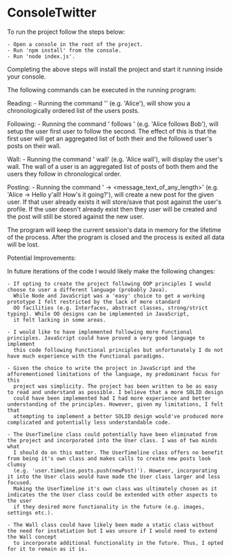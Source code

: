 # ConsoleTwitter
To run the project follow the steps below:

    - Open a console in the root of the project.
    - Run 'npm install' from the console.
    - Run 'node index.js'.

Completing the above steps will install the project and start it running inside your console.

The following commands can be executed in the running program:

Reading:
    - Running the command '<username>' (e.g. 'Alice'), will show you a chronologically ordered list of the users posts.

Following:
    - Running the command '<username> follows <username>' (e.g. 'Alice follows Bob'), will setup the user first user to follow the second.
      The effect of this is that the first user will get an aggregated list of both their and the followed user's posts on their wall.

Wall:
    - Running the command '<username> wall' (e.g. 'Alice wall'), will display the user's wall. The wall of a user is an aggregated list of 
      posts of both them and the users they follow in chronological order. 

Posting:
    - Running the command '<username> -> <message_text_of_any_length>' (e.g. 'Alice -> Hello y'all! How's it going?'), will create a new post
      for the given user. If that user already exists it will store/save that post against the user's profile. If the user doesn't already exist
      then they user will be created and the post will still be stored against the new user.

The program will keep the current session's data in memory for the lifetime of the process. After the program is closed and the process is 
exited all data will be lost.

Potential Improvements:

In future iterations of the code I would likely make the following changes:

    - If opting to create the project following OOP principles I would choose to user a different language (probably Java).
      While Node and JavaScript was a 'easy' choice to get a working prototype I felt restricted by the lack of more standard
      OO facilities (e.g. Interfaces, abstract classes, strong/strict typing). While OO designs can be implemented in JavaScript,
      it felt lacking in some areas.
    
    - I would like to have implemented following more Functional principles. JavaScript could have proved a very good language to implement
      this code following Functional principles but unfortunately I do not have much experience with the Functional paradigms.

    - Given the choice to write the project in JavaScript and the afforementioned limitations of the language, my predominant focus for this
      project was simplicity. The project has been written to be as easy to read and understand as possible. I believe that a more SOLID design
      could have been implemented had I had more experience and better understanding of the principles. However, given my limitations, I felt that
      attempting to implement a better SOLID design would've produced more complicated and potentially less understandable code.

    - The UserTimeline class could potentially have been eliminated from the project and incorporated into the User class. I was of two minds what
      I should do on this matter. The UserTimeline class offers no benefit from being it's own class and makes calls to create new posts look clumsy
      (e.g. 'user.timeline.posts.push(newPost)'). However, incorporating it into the User class would have made the User class larger and less focused.
      Making the UserTimeline it's own class was ultimately chosen as it indicates the the User class could be extended with other aspects to the user
      if they desired more functionality in the future (e.g. images, settings etc.).

    - The Wall class could have likely been made a static class without the need for instatiation but I was unsure if I would need to extend the Wall concept
      to incorporate additional functionality in the future. Thus, I opted for it to remain as it is.
